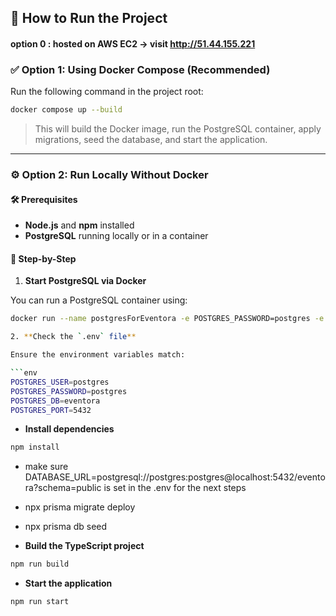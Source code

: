 ## 🚀 How to Run the Project
#### option 0 : hosted on AWS EC2 -> visit http://51.44.155.221 
### ✅ Option 1: Using Docker Compose (Recommended)

Run the following command in the project root:

```bash
docker compose up --build
```

> This will build the Docker image, run the PostgreSQL container, apply migrations, seed the database, and start the application.

---

### ⚙️ Option 2: Run Locally Without Docker

#### 🛠 Prerequisites

- **Node.js** and **npm** installed
- **PostgreSQL** running locally or in a container

#### 🧱 Step-by-Step

1. **Start PostgreSQL via Docker**

You can run a PostgreSQL container using:

```bash
docker run --name postgresForEventora -e POSTGRES_PASSWORD=postgres -e POSTGRES_USER=postgres -e POSTGRES_DB=eventora -p 5432:5432 -d postgres```

2. **Check the `.env` file**

Ensure the environment variables match:

```env
POSTGRES_USER=postgres
POSTGRES_PASSWORD=postgres
POSTGRES_DB=eventora
POSTGRES_PORT=5432
```

- **Install dependencies**

```bash
npm install
```

- make sure DATABASE_URL=postgresql://postgres:postgres@localhost:5432/eventora?schema=public is set in the .env for the next steps 

- npx prisma migrate deploy

- npx prisma db seed

- **Build the TypeScript project**

```bash
npm run build
```

- **Start the application**

```bash
npm run start
```